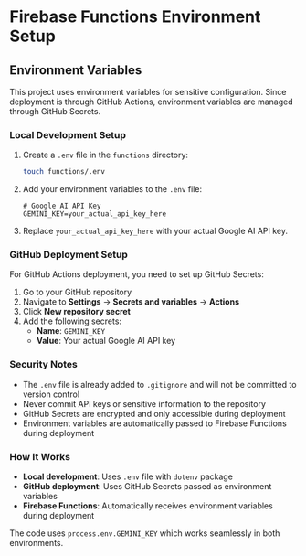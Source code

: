 # Firebase Functions Environment Setup

## Environment Variables

This project uses environment variables for sensitive configuration. Since deployment is through GitHub Actions, environment variables are managed through GitHub Secrets.

### Local Development Setup

1. Create a `.env` file in the `functions` directory:
   ```bash
   touch functions/.env
   ```

2. Add your environment variables to the `.env` file:
   ```env
   # Google AI API Key
   GEMINI_KEY=your_actual_api_key_here
   ```

3. Replace `your_actual_api_key_here` with your actual Google AI API key.

### GitHub Deployment Setup

For GitHub Actions deployment, you need to set up GitHub Secrets:

1. Go to your GitHub repository
2. Navigate to **Settings** → **Secrets and variables** → **Actions**
3. Click **New repository secret**
4. Add the following secrets:
   - **Name**: `GEMINI_KEY`
   - **Value**: Your actual Google AI API key

### Security Notes

- The `.env` file is already added to `.gitignore` and will not be committed to version control
- Never commit API keys or sensitive information to the repository
- GitHub Secrets are encrypted and only accessible during deployment
- Environment variables are automatically passed to Firebase Functions during deployment

### How It Works

- **Local development**: Uses `.env` file with `dotenv` package
- **GitHub deployment**: Uses GitHub Secrets passed as environment variables
- **Firebase Functions**: Automatically receives environment variables during deployment

The code uses `process.env.GEMINI_KEY` which works seamlessly in both environments.
